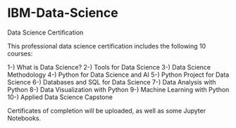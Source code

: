 # IBM-Data-Science
Data Science Certification

This professional data science certification includes the following 10 courses:

1-) What is Data Science?
2-) Tools for Data Science
3-) Data Science Methodology
4-) Python for Data Science and AI
5-) Python Project for Data Science
6-) Databases and SQL for Data Science
7-) Data Analysis with Python
8-) Data Visualization with Python
9-) Machine Learning with Python
10-) Applied Data Science Capstone

Certificates of completion will be uploaded, as well as some Jupyter Notebooks.
